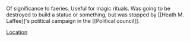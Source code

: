 Of significance to faeries. Useful for magic rituals. Was going to be destroyed to build a statue or something, but was stopped by [[Heath M. Laffee]]'s political campaign in the [[Political council]]. 

[Location](https://maps.app.goo.gl/DK27A2XprYAsyXrt7)
